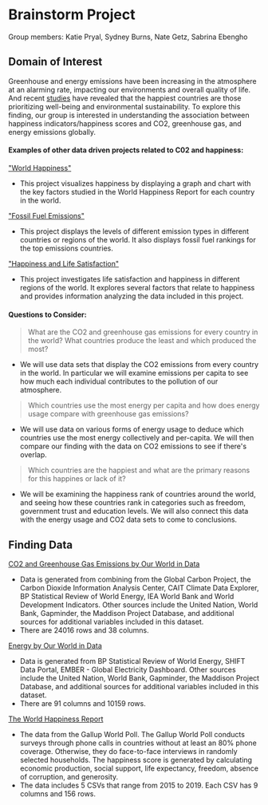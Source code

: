 # Brainstorm Project

Group members: Katie Pryal, Sydney Burns, Nate Getz, Sabrina Ebengho

## Domain of Interest

Greenhouse and energy emissions have been increasing in the atmosphere at an alarming rate, impacting our environments and overall quality of life. And recent [studies](https://www.gfmag.com/global-data/non-economic-data/happiest-countries) have revealed that the happiest countries are those prioritizing well-being and environmental sustainability. To explore this finding, our group is interested in understanding the association between happiness indicators/happiness scores and CO2, greenhouse gas, and energy emissions globally.

#### Examples of other data driven projects related to C02 and happiness:

["World Happiness"](http://www.alexanderbastidasfry.com/happy/)
- This project visualizes happiness by displaying a graph and chart with the key factors studied in the World Happiness Report for each country in the world.

["Fossil Fuel Emissions"](http://www.globalcarbonatlas.org/en/CO2-emissions)
- This project displays the levels of different emission types in different countries or regions of the world. It also displays fossil fuel rankings for the top emissions countries.

["Happiness and Life Satisfaction"](https://ourworldindata.org/happiness-and-life-satisfaction)
- This project investigates life satisfaction and happiness in different regions of the world. It explores several factors that relate to happiness and provides information analyzing the data included in this project.

#### Questions to Consider:

> What are the CO2 and greenhouse gas emissions for every country in the world? What countries produce the least and which produced the most?
- We will use data sets that display the CO2 emissions from every country in the world. In particular we will examine emissions per capita to see how much each individual contributes to the pollution of our atmosphere.

> Which countries use the most energy per capita and how does energy usage compare with greenhouse gas emissions?
- We will use data on various forms of energy usage to deduce which countries use the most energy collectively and per-capita. We will then compare our finding with the data on CO2 emissions to see if there's overlap.

> Which countries are the happiest and what are the primary reasons for this happines or lack of it?
- We will be examining the happiness rank of countries around the world, and seeing how these countries rank in categories such as freedom, government trust and education levels. We will also connect this data with the energy usage and CO2 data sets to come to conclusions.

## Finding Data

[CO2 and Greenhouse Gas Emissions by Our World in Data](https://github.com/owid/co2-data#%EF%B8%8F-download-our-complete-co2-and-greenhouse-gas-emissions-dataset--csv--xlsx--json)
- Data is generated from combining from the Global Carbon Project, the Carbon Dioxide Information Analysis Center, CAIT Climate Data Explorer, BP Statistical Review of World Energy, IEA World Bank and World Development Indicators. Other sources include the United Nation, World Bank, Gapminder, the Maddison Project Database, and additional sources for additional variables included in this dataset.
- There are 24016 rows and 38 columns.


[Energy by Our World in Data](https://github.com/owid/energy-data)
- Data is generated from BP Statistical Review of World Energy, SHIFT Data Portal, EMBER - Global Electricity Dashboard. Other sources include the United Nation, World Bank, Gapminder, the Maddison Project Database, and additional sources for additional variables included in this dataset.
- There are 91 columns and 10159 rows.

[The World Happiness Report](https://www.kaggle.com/unsdsn/world-happiness)
- The data from the Gallup World Poll. The Gallup World Poll conducts surveys through phone calls in countries without at least an 80% phone coverage. Otherwise, they do face-to-face interviews in randomly selected households. The happiness score is generated by calculating economic production, social support, life expectancy, freedom, absence of corruption, and generosity.
- The data includes 5 CSVs that range from 2015 to 2019. Each CSV has 9 columns and 156 rows.
